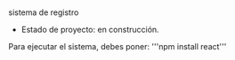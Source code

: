 <h1></h1> sistema de registro</h1>

- Estado de proyecto: en construcción.

Para ejecutar el sistema, debes poner:
'''npm install react'''
